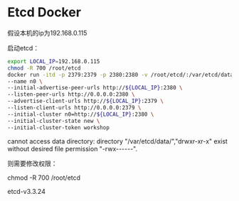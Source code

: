 # Etcd Docker

假设本机的ip为192.168.0.115

启动etcd：

```bash
export LOCAL_IP=192.168.0.115
chmod -R 700 /root/etcd
docker run -itd -p 2379:2379 -p 2380:2380 -v /root/etcd/:/var/etcd/data/ --restart=always --name=etcd ccchieh/etcd \
--name n0 \
--initial-advertise-peer-urls http://${LOCAL_IP}:2380 \
--listen-peer-urls http://0.0.0.0:2380 \
--advertise-client-urls http://${LOCAL_IP}:2379 \
--listen-client-urls http://0.0.0.0:2379 \
--initial-cluster n0=http://${LOCAL_IP}:2380 \
--initial-cluster-state new \
--initial-cluster-token workshop
```

cannot access data directory: directory "/var/etcd/data/","drwxr-xr-x" exist without desired file permission "-rwx------".

则需要修改权限：

chmod -R 700 /root/etcd

etcd-v3.3.24
